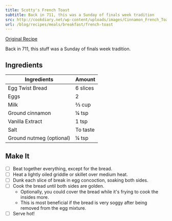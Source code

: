 ```yaml
---
title: Scotty's French Toast
subtitle: Back in 711, this was a Sunday of finals week tradition
src: http://cookdiary.net/wp-content/uploads/images/Cinnamon_French_Toast_2936.jpg
url: /blog/recipes/meals/breakfast/french-toast
---
```


[Original Recipe](http://allrecipes.com/recipe/7016/french-toast-i/)

Back in 711, this stuff was a Sunday of finals week tradition.  

## Ingredients

| Ingredients                | Amount   |
|----------------------------|----------|
| Egg Twist Bread            | 6 slices |
| Eggs                       | 2        |
| Milk                       | ⅔ cup    |
| Ground cinnamon            | ¼ tsp    |
| Vanilla Extract            | 1 tsp    |
| Salt                       | To taste |
| Ground nutmeg (optional)   | ¼ tsp    |


## Make It

- [ ] Beat together everything, except for the bread.
- [ ] Heat a lightly oiled griddle or skillet over medium heat.
- [ ] Dunk each slice of break in egg concoction, soaking both sides.
- [ ] Cook the bread until both sides are golden.
	- Optionally, you could cover the bread while it's frying to cook the insides more.
	- This is most beneficial if the bread is very soggy after being removed from the egg mixture.
- [ ] Serve hot!
